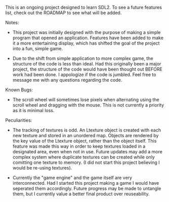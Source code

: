This is an ongoing project designed to learn SDL2. To see a future features list, check out the ROADMAP to see what will be added.

Notes:
  - This project was initially designed with the purpose of making a simple program that opened an application. Features have been added to make it a more entertaining display, which has shifted
    the goal of the project into a fun, simple game.

  - Due to the shift from simple application to more complex game, the structure of the code is less than ideal. Had this originally been a major project, the structure of the code would have
    been thought out BEFORE work had been done. I appologize if the code is jumbled. Feel free to message me with any questions regarding the code.


Known Bugs:
  - The scroll wheel will sometimes lose pixels when alternating using the scroll wheel and dragging with the mouse. This is not currently a priority as it is minimal loss.

Peculiarities:
  - The tracking of textures is odd. An Ltexture object is created with each new texture and stored in an unordered map. Objects are rendered by the key value of the Ltexture object, rather than
    the object itself. This feature was made this way in order to keep textures loaded in a designated area, even when not in use. Future updates may add a more complex system where duplicate
    textures can be created while only comitting one texture to memory. (I did not start this project believing I would be re-using textures).

  - Currently the "game engine" and the game itself are very interconnected. Had I started this project making a game I would have seperated them accordingly. Future progress may be made to
    untangle them, but I currently value a better final product over reuseability.
